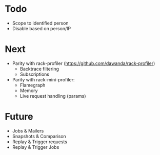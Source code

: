 # Todo

- Scope to identified person
- Disable based on person/IP

# Next

- Parity with rack-profiler (https://github.com/dawanda/rack-profiler)
  - Backtrace filtering
  - Subscriptions
- Parity with rack-mini-profiler:
  - Flamegraph
  - Memory
  - Live request handling (params)

# Future

- Jobs & Mailers
- Snapshots & Comparison 
- Replay & Trigger requests
- Replay & Trigger Jobs

